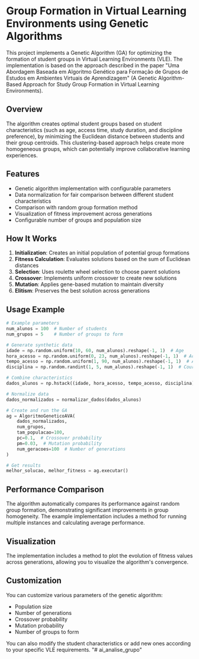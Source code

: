# Group Formation in Virtual Learning Environments using Genetic Algorithms

This project implements a Genetic Algorithm (GA) for optimizing the formation of student groups in Virtual Learning Environments (VLE). The implementation is based on the approach described in the paper "Uma Abordagem Baseada em Algoritmo Genético para Formação de Grupos de Estudos em Ambientes Virtuais de Aprendizagem" (A Genetic Algorithm-Based Approach for Study Group Formation in Virtual Learning Environments).

## Overview

The algorithm creates optimal student groups based on student characteristics (such as age, access time, study duration, and discipline preference), by minimizing the Euclidean distance between students and their group centroids. This clustering-based approach helps create more homogeneous groups, which can potentially improve collaborative learning experiences.

## Features

- Genetic algorithm implementation with configurable parameters
- Data normalization for fair comparison between different student characteristics
- Comparison with random group formation method
- Visualization of fitness improvement across generations
- Configurable number of groups and population size

## How It Works

1. **Initialization**: Creates an initial population of potential group formations
2. **Fitness Calculation**: Evaluates solutions based on the sum of Euclidean distances
3. **Selection**: Uses roulette wheel selection to choose parent solutions
4. **Crossover**: Implements uniform crossover to create new solutions
5. **Mutation**: Applies gene-based mutation to maintain diversity
6. **Elitism**: Preserves the best solution across generations

## Usage Example

```python
# Example parameters
num_alunos = 100  # Number of students
num_grupos = 5    # Number of groups to form

# Generate synthetic data
idade = np.random.uniform(10, 60, num_alunos).reshape(-1, 1)  # Age
hora_acesso = np.random.uniform(0, 23, num_alunos).reshape(-1, 1)  # Access hour
tempo_acesso = np.random.uniform(1, 90, num_alunos).reshape(-1, 1)  # Access duration
disciplina = np.random.randint(1, 5, num_alunos).reshape(-1, 1)  # Course/discipline

# Combine characteristics
dados_alunos = np.hstack((idade, hora_acesso, tempo_acesso, disciplina))

# Normalize data
dados_normalizados = normalizar_dados(dados_alunos)

# Create and run the GA
ag = AlgoritmoGeneticoAVA(
    dados_normalizados,
    num_grupos,
    tam_populacao=100,
    pc=0.1,  # Crossover probability
    pm=0.03,  # Mutation probability
    num_geracoes=100  # Number of generations
)

# Get results
melhor_solucao, melhor_fitness = ag.executar()
```

## Performance Comparison

The algorithm automatically compares its performance against random group formation, demonstrating significant improvements in group homogeneity. The example implementation includes a method for running multiple instances and calculating average performance.

## Visualization

The implementation includes a method to plot the evolution of fitness values across generations, allowing you to visualize the algorithm's convergence.

## Customization

You can customize various parameters of the genetic algorithm:
- Population size
- Number of generations
- Crossover probability
- Mutation probability
- Number of groups to form

You can also modify the student characteristics or add new ones according to your specific VLE requirements.
"# ai_analise_grupo" 
